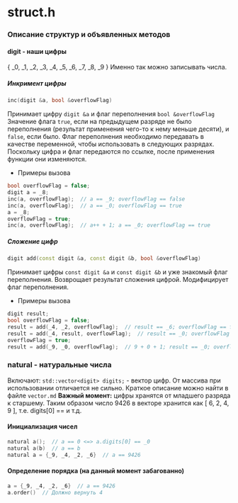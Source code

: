 # struct.h
### Описание структур и объявленных методов

#### digit - наши цифры
{ _0, _1, _2, _3, _4, _5, _6, _7, _8, _9 }
Именно так можно записывать числа.

##### Инкримент цифры
```c++
inc(digit &a, bool &overflowFlag)
```
Принимает цифру `digit &a` и флаг переполнения `bool &overflowFlag`
Значение флага `true`, если на предыдущем разряде не было переполнения (результат применения чего-то к нему меньше десяти), и `false`, если было.
Флаг переполнения необходимо передавать в качестве переменной, чтобы использовать в следующих разрядах.
Поскольку цифра и флаг передаются по ссылке, после применения функции они изменяются.
* Примеры вызова
```c++
bool overflowFlag = false;
digit a = _8;
inc(a, overflowFlag);  // a == _9; overflowFlag == false
inc(a, overflowFlag);  // a == _0; overflowFlag == true
a = _8;
overflowFlag = true;
inc(a, overflowFlag);  // a++ + 1; a == _0; overflowFlag == true
```
##### Сложение цифр
```c++
digit add(const digit &a, const digit &b, bool &overflowFlag)
```
Принимает цифры `const digit &a` и `const digit &b` и уже знакомый флаг переполнения. Возврощает результат сложения цифрой. Модифицирует флаг переполнения.
* Примеры вызова
```c++
digit result;
bool overflowFlag = false;
result = add(_4, _2, overflowFlag);  // result == _6; overflowFlag == false
result = add(_4, result, overflowFlag);  // result == _0; overflowFlag == true
overflowFlag = true;
result = add(_9, _0, overflowFlag);  // 9 + 0 + 1; result == _0; overflowFlag == true;
```

### natural - натуральные числа
Включают:
`std::vector<digit> digits;` - вектор цифр. От массива при использовании отличается не сильно. Краткое описание можно найти в файле `vector.md`
**Важный момент:** цифры хранятся от младшего разряда к старшему. Таким образом число 9426 в векторе хранится как [ 6, 2, 4, 9 ], т.е. digits[0] ==  и т.д.
#### Инициализация чисел
```c++
natural a();  // a == 0 <=> a.digits[0] == _0
natural a(b)  // a == b
natural a = {_9, _4, _2, _6}  // a == 9426
```
#### Определение порядка (на данный момент забагованно)
```c++
a = {_9, _4, _2, _6}  // a == 9426
a.order()  // Должно вернуть 4
```